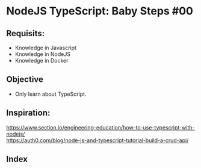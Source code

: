 # NodeJS TypeScript: Baby Steps #00

## Requisits:
* Knowledge in Javascript
* Knowledge in NodeJS
* Knowledge in Docker 

## Objective
* Only learn about TypeScript.

## Inspiration:
https://www.section.io/engineering-education/how-to-use-typescript-with-nodejs/  
https://auth0.com/blog/node-js-and-typescript-tutorial-build-a-crud-api/


## Index

